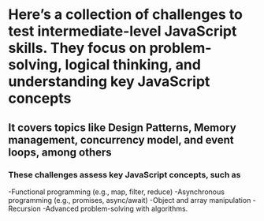 # Here’s a collection of challenges to test **intermediate-level JavaScript** skills. They focus on problem-solving, logical thinking, and understanding key JavaScript concepts

## It covers topics like Design Patterns, Memory management, concurrency model, and event loops, among others

### These challenges assess key JavaScript concepts, such as

-Functional programming (e.g., map, filter, reduce)
-Asynchronous programming (e.g., promises, async/await)
-Object and array manipulation
-Recursion
-Advanced problem-solving with algorithms.